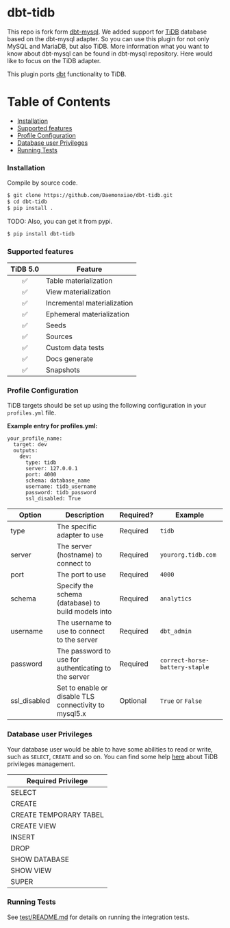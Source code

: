 # dbt-tidb

This repo is fork form [dbt-mysql](https://github.com/dbeatty10/dbt-mysql). We added support for [TiDB](https://en.pingcap.com/tidb/) database based on the dbt-mysql adapter. So you can use this plugin for not only MySQL and MariaDB, but also TiDB.
More information what you want to know about dbt-mysql can be found in dbt-mysql repository.
Here would like to focus on the TiDB adapter.

This plugin ports [dbt](https://getdbt.com) functionality to TiDB.

Table of Contents
=================

   * [Installation](#installation)
   * [Supported features](#supported-features)
   * [Profile Configuration](#profile-configuration)
   * [Database user Privileges](#database-user-privileges)
   * [Running Tests](#running-tests)

### Installation
Compile by source code.

```bash
$ git clone https://github.com/Daemonxiao/dbt-tidb.git
$ cd dbt-tidb
$ pip install .
```
TODO: Also, you can get it from pypi.

```bash
$ pip install dbt-tidb
```
### Supported features

| TiDB 5.0 | Feature                     |
|:--------:|-----------------------------|
|    ✅     | Table materialization       |
|    ✅     | View materialization        |
|    ✅     | Incremental materialization |
|    ✅     | Ephemeral materialization   |
|    ✅     | Seeds                       |
|    ✅     | Sources                     |
|    ✅     | Custom data tests           |
|    ✅     | Docs generate               |
|    ✅     | Snapshots                   |



### Profile Configuration

TiDB targets should be set up using the following configuration in your `profiles.yml` file.

**Example entry for profiles.yml:**

```
your_profile_name:
  target: dev
  outputs:
    dev:
      type: tidb
      server: 127.0.0.1
      port: 4000
      schema: database_name
      username: tidb_username
      password: tidb_password
      ssl_disabled: True
```

| Option          | Description                                                                         | Required? | Example                        |
| --------------- | ----------------------------------------------------------------------------------- |-----------|--------------------------------|
| type            | The specific adapter to use                                                         | Required  | `tidb`                         |
| server          | The server (hostname) to connect to                                                 | Required  | `yourorg.tidb.com`             |
| port            | The port to use                                                                     | Required  | `4000`                         |
| schema          | Specify the schema (database) to build models into                                  | Required  | `analytics`                    |
| username        | The username to use to connect to the server                                        | Required  | `dbt_admin`                    |
| password        | The password to use for authenticating to the server                                | Required  | `correct-horse-battery-staple` |
| ssl_disabled    | Set to enable or disable TLS connectivity to mysql5.x                               | Optional  | `True` or `False`              |

### Database user Privileges
Your database user would be able to have some abilities to read or write, such as `SELECT`, `CREATE` and so on.
You can find some help [here](https://github.com/dbeatty10/dbt-mysql.git) about TiDB privileges management.

| Required Privilege     |
|------------------------|
| SELECT                 |
| CREATE                 |
| CREATE TEMPORARY TABEL |
| CREATE VIEW            |
| INSERT                 |
| DROP                   |
| SHOW DATABASE          |
| SHOW VIEW              |
| SUPER                  |

### Running Tests
See [test/README.md](test/README.md) for details on running the integration tests.

